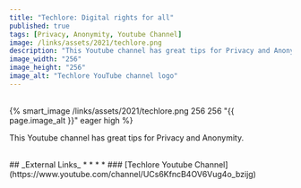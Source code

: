 ```yaml
---
title: "Techlore: Digital rights for all"
published: true
tags: [Privacy, Anonymity, Youtube Channel]
image: /links/assets/2021/techlore.png
description: "This Youtube channel has great tips for Privacy and Anonymity."
image_width: "256"
image_height: "256"
image_alt: "Techlore YouTube channel logo"
---
```


<br>
{% smart_image /links/assets/2021/techlore.png 256 256 "{{ page.image_alt }}" eager high %}
<br>

This Youtube channel has great tips for Privacy and Anonymity.

<br>
## _External Links_
* * *
* ### [Techlore Youtube Channel](https://www.youtube.com/channel/UCs6KfncB4OV6Vug4o_bzijg)
